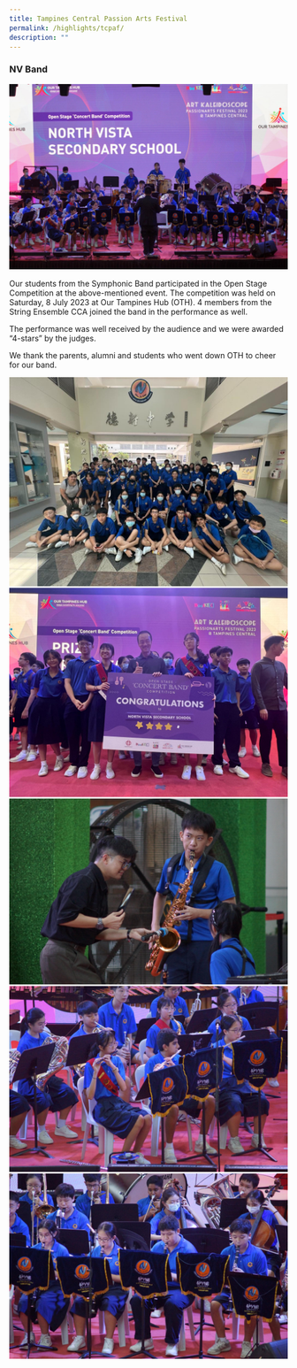 ```yaml
---
title: Tampines Central Passion Arts Festival
permalink: /highlights/tcpaf/
description: ""
---
```

### **NV Band**

![](/images/NV%20Highlights/Band%20Comp/band_a.jpg)

Our students from the Symphonic Band participated in the Open Stage Competition at the above-mentioned event. The competition was held on Saturday, 8 July 2023 at Our Tampines Hub (OTH). 4 members from the String Ensemble CCA joined the band in the performance as well.  

The performance was well received by the audience and we were awarded “4-stars” by the judges. 

We thank the parents, alumni and students who went down OTH to cheer for our band. 

![](/images/NV%20Highlights/Band%20Comp/band%20b.jpg)
![](/images/NV%20Highlights/Band%20Comp/band%20d.jpg)
![](/images/NV%20Highlights/Band%20Comp/band%20e.jpg)
![](/images/NV%20Highlights/Band%20Comp/band%20g.jpg)
![](/images/NV%20Highlights/Band%20Comp/band%20h.jpg)